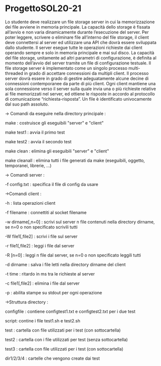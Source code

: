 # ProgettoSOL20-21
Lo studente deve realizzare un file storage server in cui la memorizzazione dei file avviene in memoria principale. La capacità dello storage è fissata all’avvio e non varia dinamicamente durante l’esecuzione del server. Per poter leggere, scrivere o eliminare file all’interno del file storage, il client deve connettersi al server ed utilizzare una API che dovrà essere sviluppata dallo studente. Il server esegue tutte le operazioni
richieste dai client operando sempre e solo in memoria principale e mai sul disco.
La capacità del file storage, unitamente ad altri parametri di configurazione, è definita al momento dell’avvio del server tramite un file di configurazione testuale.
Il file storage server è implementato come un singolo processo multi-threaded in grado di accettare connessioni da multipli client. Il processo server dovrà essere in grado di gestire adeguatamente alcune decine di connessioni contemporanee da parte di più client.
Ogni client mantiene una sola connessione verso il server sulla quale invia una o più richieste relative ai file memorizzati nel server, ed ottiene le risposte in accordo al protocollo di comunicazione “richiesta-risposta”. Un file è identificato univocamente dal suo path assoluto.

-> Comandi da eseguire nella directory principale :

make : costruisce gli eseguibili "server" e "client"

make test1 : avvia il primo test

make test2 : avvia il secondo test

make clean : elimina gli eseguibili "server" e "client"

make cleanall : elimina tutti i file generati da make (eseguibili, oggetto, temporanei, librerie, ...)



-> Comandi server :

-f config.txt : specifica il file di config da usare



->Comandi client :

-h : lista operazioni client

-f filename : connettiti al socket filename

-w dirname[,n=0] : scrivi sul server n file contenuti nella directory dirname, se n=0 o non specificato scrivili tutti

-W file1[,file2] : scrivi i file sul server

-r file1[,file2] : leggi i file dal server

-R [n=0] : leggi n file dal server, se n=0 o non specificato leggili tutti

-d dirname : salva i file letti nella directory dirname del client

-t time : ritardo in ms tra le richieste al server

-c file1[,file2] : elimina i file dal server

-p : abilita stampe su stdout per ogni operazione



->Struttura directory :

configfile : contiene configtest1.txt e configtest2.txt per i due test

script: contine i file test1.sh e test2.sh

test : cartella con file utilizzati per i test (con sottocartella)

test2 : cartella con i file utilizzati per test (senza sottocartella)

test3 : cartella con file utilizzati per i test (con sottocartella)

dir1/2/3/4 : cartelle che vengono create dai test
